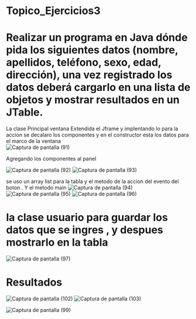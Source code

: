 # Topico_Ejercicios3

# Realizar un programa en Java dónde pida los siguientes datos (nombre, apellidos, teléfono, sexo, edad, dirección), una vez registrado los datos deberá cargarlo en una lista de objetos y mostrar resultados en un JTable.

La clase Principal ventana Extendida el Jframe y implentando lo para la accion
se decalaro los componentes y en el constructor esta los datos para el marco de la ventana  
![Captura de pantalla (91)](https://user-images.githubusercontent.com/71291276/108954967-10ab3f00-7633-11eb-92ba-c681c7e0a898.png)

Agregando los componentes al panel

![Captura de pantalla (92)](https://user-images.githubusercontent.com/71291276/108954998-17d24d00-7633-11eb-955e-c790b1a0ebb5.png)
![Captura de pantalla (93)](https://user-images.githubusercontent.com/71291276/108955033-21f44b80-7633-11eb-820f-e42da84be284.png)

se uso un array list para  la tabla y el metodo de la accion del evento  del boton . Y el metodo main
![Captura de pantalla (94)](https://user-images.githubusercontent.com/71291276/108955052-291b5980-7633-11eb-8c38-6e90e7d0487a.png)
![Captura de pantalla (95)](https://user-images.githubusercontent.com/71291276/108955077-2e78a400-7633-11eb-8005-0aa770963a60.png)
![Captura de pantalla (96)](https://user-images.githubusercontent.com/71291276/108955773-54527880-7634-11eb-9848-ea6337752230.png)

# la clase usuario para guardar los datos que se ingres , y despues  mostrarlo en la tabla
![Captura de pantalla (97)](https://user-images.githubusercontent.com/71291276/108955777-56b4d280-7634-11eb-848e-4e7efcf31f7e.png)

# Resultados
![Captura de pantalla (102)](https://user-images.githubusercontent.com/71291276/108954855-fc674200-7632-11eb-9db6-8d5aad4a0250.png)
![Captura de pantalla (103)](https://user-images.githubusercontent.com/71291276/108954922-06894080-7633-11eb-88b5-847ef1e9372f.png)

![Captura de pantalla (99)](https://user-images.githubusercontent.com/71291276/108955784-574d6900-7634-11eb-9fb3-51748109eee3.png)

